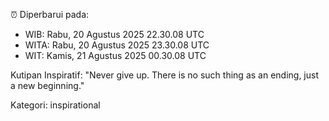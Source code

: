 ⏰ Diperbarui pada:
- WIB: Rabu, 20 Agustus 2025 22.30.08 UTC
- WITA: Rabu, 20 Agustus 2025 23.30.08 UTC
- WIT: Kamis, 21 Agustus 2025 00.30.08 UTC

Kutipan Inspiratif:
"Never give up. There is no such thing as an ending, just a new beginning."


Kategori: inspirational

